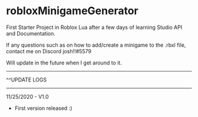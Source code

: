 # robloxMinigameGenerator
First Starter Project in Roblox Lua after a few days of learning Studio API and Documentation.

If any questions such as on how to add/create a minigame to the .rbxl file, contact me on Discord josh!!#5579

Will update in the future when I get around to it.

________________________________________________________


^^UPDATE LOGS

___________________________________________________________


11/25/2020 - V1.0
- First version released :)
